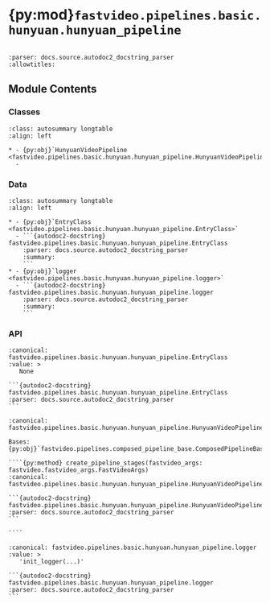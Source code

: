 # {py:mod}`fastvideo.pipelines.basic.hunyuan.hunyuan_pipeline`

```{py:module} fastvideo.pipelines.basic.hunyuan.hunyuan_pipeline
```

```{autodoc2-docstring} fastvideo.pipelines.basic.hunyuan.hunyuan_pipeline
:parser: docs.source.autodoc2_docstring_parser
:allowtitles:
```

## Module Contents

### Classes

````{list-table}
:class: autosummary longtable
:align: left

* - {py:obj}`HunyuanVideoPipeline <fastvideo.pipelines.basic.hunyuan.hunyuan_pipeline.HunyuanVideoPipeline>`
  -
````

### Data

````{list-table}
:class: autosummary longtable
:align: left

* - {py:obj}`EntryClass <fastvideo.pipelines.basic.hunyuan.hunyuan_pipeline.EntryClass>`
  - ```{autodoc2-docstring} fastvideo.pipelines.basic.hunyuan.hunyuan_pipeline.EntryClass
    :parser: docs.source.autodoc2_docstring_parser
    :summary:
    ```
* - {py:obj}`logger <fastvideo.pipelines.basic.hunyuan.hunyuan_pipeline.logger>`
  - ```{autodoc2-docstring} fastvideo.pipelines.basic.hunyuan.hunyuan_pipeline.logger
    :parser: docs.source.autodoc2_docstring_parser
    :summary:
    ```
````

### API

````{py:data} EntryClass
:canonical: fastvideo.pipelines.basic.hunyuan.hunyuan_pipeline.EntryClass
:value: >
   None

```{autodoc2-docstring} fastvideo.pipelines.basic.hunyuan.hunyuan_pipeline.EntryClass
:parser: docs.source.autodoc2_docstring_parser
```

````

`````{py:class} HunyuanVideoPipeline(model_path: str, fastvideo_args: fastvideo.fastvideo_args.FastVideoArgs | fastvideo.fastvideo_args.TrainingArgs, required_config_modules: list[str] | None = None, loaded_modules: dict[str, torch.nn.Module] | None = None)
:canonical: fastvideo.pipelines.basic.hunyuan.hunyuan_pipeline.HunyuanVideoPipeline

Bases: {py:obj}`fastvideo.pipelines.composed_pipeline_base.ComposedPipelineBase`

````{py:method} create_pipeline_stages(fastvideo_args: fastvideo.fastvideo_args.FastVideoArgs)
:canonical: fastvideo.pipelines.basic.hunyuan.hunyuan_pipeline.HunyuanVideoPipeline.create_pipeline_stages

```{autodoc2-docstring} fastvideo.pipelines.basic.hunyuan.hunyuan_pipeline.HunyuanVideoPipeline.create_pipeline_stages
:parser: docs.source.autodoc2_docstring_parser
```

````

`````

````{py:data} logger
:canonical: fastvideo.pipelines.basic.hunyuan.hunyuan_pipeline.logger
:value: >
   'init_logger(...)'

```{autodoc2-docstring} fastvideo.pipelines.basic.hunyuan.hunyuan_pipeline.logger
:parser: docs.source.autodoc2_docstring_parser
```

````
